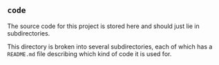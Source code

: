 ## `code`

The source code for this project is stored here and should just lie in subdirectories. 

This directory is broken into several subdirectories, each of which has a `README.md` file describing which kind of code it is used for.